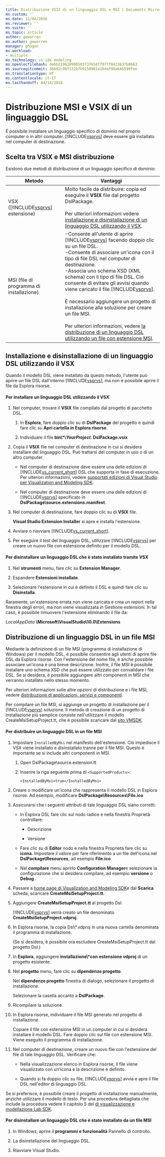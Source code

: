 ```yaml
---
title: Distribuzione VSIX di un linguaggio DSL e MSI | Documenti Microsoft
ms.custom: ''
ms.date: 11/04/2016
ms.reviewer: ''
ms.suite: ''
ms.topic: article
author: gewarren
ms.author: gewarren
manager: ghogen
ms.workload:
- multiple
ms.technology: vs-ide-modeling
ms.openlocfilehash: de6b219610908503f37658ff977f042363fb8663
ms.sourcegitcommit: 3b692c9bf332b7b9150901e16daf99a64b599fee
ms.translationtype: HT
ms.contentlocale: it-IT
ms.lasthandoff: 04/10/2018
---
```

# <a name="msi-and-vsix-deployment-of-a-dsl"></a>Distribuzione MSI e VSIX di un linguaggio DSL
È possibile installare un linguaggio specifico di dominio nel proprio computer o in altri computer. [!INCLUDE[vsprvs](../code-quality/includes/vsprvs_md.md)] deve essere già installato nel computer di destinazione.  
  
##  <a name="which"></a> Scelta tra VSIX e MSI distribuzione  
 Esistono due metodi di distribuzione di un linguaggio specifico di dominio:  
  
|Metodo|Vantaggi|  
|------------|--------------|  
|VSX ([!INCLUDE[vsprvs](../code-quality/includes/vsprvs_md.md)] estensione)|Molto facile da distribuire: copia ed eseguire il **VSIX** file dal progetto DslPackage.<br /><br /> Per ulteriori informazioni vedere [installazione e disinstallazione di un linguaggio DSL utilizzando il VSX](#Installing).|  
|MSI (file di programma di installazione)|-Consente all'utente di aprire [!INCLUDE[vsprvs](../code-quality/includes/vsprvs_md.md)] facendo doppio clic su un file DSL.<br />-Consente di associare un'icona con il tipo di file DSL nel computer di destinazione.<br />-Associa uno schema XSD (XML schema) con il tipo di file DSL. Ciò consente di evitare gli avvisi quando viene caricato il file [!INCLUDE[vsprvs](../code-quality/includes/vsprvs_md.md)].<br /><br /> È necessario aggiungere un progetto di installazione alla soluzione per creare un file MSI.<br /><br /> Per ulteriori informazioni, vedere [la distribuzione di un linguaggio DSL utilizzando un file con estensione MSI](#msi).|  
  
##  <a name="Installing"></a> Installazione e disinstallazione di un linguaggio DSL utilizzando il VSX  
 Quando il modello DSL viene installato da questo metodo, l'utente può aprire un file DSL dall'interno [!INCLUDE[vsprvs](../code-quality/includes/vsprvs_md.md)], ma non è possibile aprire il file da Esplora risorse.  
  
#### <a name="to-install-a-dsl-by-using-the-vsx"></a>Per installare un linguaggio DSL utilizzando il VSX  
  
1.  Nel computer, trovare il **VSIX** file compilato dal progetto di pacchetto DSL.  
  
    1.  In **Esplora**, fare doppio clic su di **DslPackage** del progetto e quindi fare clic su **Apri cartella in Esplora risorse**.  
  
    2.  Individuare il file **bin\\\*\\***YourProject***. DslPackage.vsix**  
  
2.  Copia il **VSIX** file nel computer di destinazione in cui si desidera installare del linguaggio DSL. Può trattarsi del computer in uso o di un altro computer.  
  
    -   Nel computer di destinazione deve essere una delle edizioni di [!INCLUDE[vs_current_short](../code-quality/includes/vs_current_short_md.md)] DSL che supporta in fase di esecuzione. Per ulteriori informazioni, vedere [supportati edizioni di Visual Studio per Visualization and Modeling SDK](../modeling/supported-visual-studio-editions-for-visualization-amp-modeling-sdk.md).  
  
    -   Nel computer di destinazione deve essere una delle edizioni di [!INCLUDE[vsprvs](../code-quality/includes/vsprvs_md.md)] specificato in **DslPackage\source.extensions.manifest**.  
  
3.  Nel computer di destinazione, fare doppio clic su di **VSIX** file.  
  
     **Visual Studio Extension Installer** si apre e installa l'estensione.  
  
4.  Avviare o riavviare [!INCLUDE[vs_current_short](../code-quality/includes/vs_current_short_md.md)].  
  
5.  Per eseguire il test del linguaggio DSL, utilizzare [!INCLUDE[vsprvs](../code-quality/includes/vsprvs_md.md)] per creare un nuovo file con estensione definito per il modello DSL.  
  
#### <a name="to-uninstall-a-dsl-that-was-installed-by-using-vsx"></a>Per disinstallare un linguaggio DSL che è stato installato tramite VSX  
  
1.  Nel **strumenti** menu, fare clic su **Extension Manager**.  
  
2.  Espandere **Estensioni installate**.  
  
3.  Selezionare l'estensione in cui è definito il DSL e quindi fare clic su **Disinstalla**.  
  
 Raramente, un'estensione errata non viene caricata e crea un report nella finestra degli errori, ma non viene visualizzata in Gestione estensioni. In tal caso, è possibile rimuovere l'estensione eliminando il file da:  
  
 *LocalAppData* **\Microsoft\VisualStudio\10.0\Extensions**  
  
##  <a name="msi"></a> Distribuzione di un linguaggio DSL in un file MSI  
 Mediante la definizione di un file MSI (programma di installazione di Windows) per il modello DSL, è possibile consentire agli utenti di aprire file DSL da Esplora risorse. Con l'estensione del nome file, è anche possibile associare un'icona e una breve descrizione. Inoltre, il file MSI è possibile installare uno schema XSD che può essere utilizzato per convalidare i file DSL. Se si desidera, è possibile aggiungere altri componenti in MSI che verranno installato nello stesso momento.  
  
 Per ulteriori informazioni sulle altre opzioni di distribuzione e i file MSI, vedere [distribuzione di applicazioni, servizi e componenti](../deployment/deploying-applications-services-and-components.md).  
  
 Per compilare un file MSI, si aggiunge un progetto di installazione per il [!INCLUDE[vsprvs](../code-quality/includes/vsprvs_md.md)] soluzione. Il metodo di creazione di un progetto di installazione più semplice consiste nell'utilizzare il modello CreateMsiSetupProject.tt, che è possibile scaricare dal [sito VMSDK](http://go.microsoft.com/fwlink/?LinkID=186128).  
  
#### <a name="to-deploy-a-dsl-in-an-msi"></a>Per distribuire un linguaggio DSL in un file MSI  
  
1.  Impostare `InstalledByMsi` nel manifesto dell'estensione. Ciò impedisce il VSX viene installato e disinstallato tranne per il file MSI. Questo è importante se si include altri componenti in MSI.  
  
    1.  Open DslPackage\source.extension.tt  
  
    2.  Inserire la riga seguente prima di `<SupportedProducts>`:  
  
        ```  
        <InstalledByMsi>true</InstalledByMsi>  
        ```  
  
2.  Creare o modificare un'icona che rappresenta il modello DSL in Esplora risorse. Ad esempio, modificare **DslPackage\Resources\File.ico**  
  
3.  Assicurarsi che i seguenti attributi di tale linguaggio DSL siano corretti:  
  
    -   In Esplora DSL fare clic sul nodo radice e nella finestra Proprietà controllare:  
  
        -   Descrizione  
  
        -   Versione  
  
    -   Fare clic su di **Editor** nodo e nella finestra Proprietà fare clic su **icona**. Impostare il valore per fare riferimento a un file dell'icona nel **DslPackage\Resources**, ad esempio **File.ico**  
  
    -   Nel **compilare** menu aprirlo **Configuration Manager**e selezionare la configurazione che si desidera compilare, ad esempio **versione** o **Debug** .  
  
4.  Passare a [home page di Visualization and Modeling SDK](http://go.microsoft.com/fwlink/?LinkID=186128)e dal **Scarica** scheda, scaricare **CreateMsiSetupProject.tt**.  
  
5.  Aggiungere **CreateMsiSetupProject.tt** al progetto Dsl.  
  
     [!INCLUDE[vsprvs](../code-quality/includes/vsprvs_md.md)] verrà creato un file denominato **CreateMsiSetupProject.vdproj**.  
  
6.  In Esplora risorse, la copia Dsl\\\*.vdproj in una nuova cartella denominata il programma di installazione.  
  
     (Se si desidera, è possibile ora escludere CreateMsiSetupProject.tt dal progetto Dsl.)  
  
7.  In **Esplora**, aggiungere **installazione\\\*con estensione vdproj** di un progetto esistente.  
  
8.  Nel **progetto** menu, fare clic su **dipendenze progetto**.  
  
     Nel **dipendenze progetto** finestra di dialogo, selezionare il progetto di installazione.  
  
     Selezionare la casella accanto a **DslPackage**.  
  
9. Ricompilare la soluzione.  
  
10. In Esplora risorse, individuare il file MSI generato nel progetto di installazione.  
  
     Copiare il file con estensione MSI in un computer in cui si desidera installare il modello DSL. Fare doppio clic sul file con estensione MSI. Viene eseguito il programma di installazione.  
  
11. Nel computer di destinazione, creare un nuovo file con l'estensione del file di tale linguaggio DSL. Verificare che:  
  
    -   Nella visualizzazione elenco in Esplora risorse, il file viene visualizzato con un'icona e la descrizione è definito.  
  
    -   Quando si fa doppio clic su file, [!INCLUDE[vsprvs](../code-quality/includes/vsprvs_md.md)] avvia e apre il file DSL nell'editor di linguaggio DSL.  
  
 Se si preferisce, è possibile creare il progetto di installazione manualmente, anziché utilizzare il modello di testo. Per una procedura dettagliata che include la procedura vedere il capitolo 5 del [di visualizzazione e modellazione Lab SDK](http://go.microsoft.com/fwlink/?LinkId=208878).  
  
#### <a name="to-uninstall-a-dsl-that-was-installed-from-an-msi"></a>Per disinstallare un linguaggio DSL che è stato installato da un file MSI  
  
1.  In Windows, aprire il **programmi e funzionalità** Pannello di controllo.  
  
2.  La disinstallazione del linguaggio DSL.  
  
3.  Riavviare Visual Studio.
